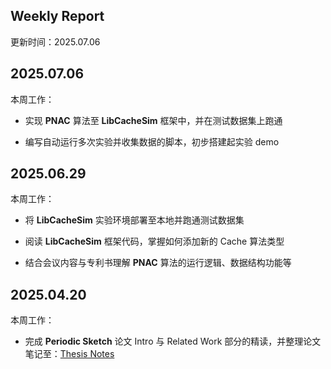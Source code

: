 ## Weekly Report

更新时间：2025.07.06

## 2025.07.06

本周工作：

+ 实现 **PNAC** 算法至 **LibCacheSim** 框架中，并在测试数据集上跑通

+ 编写自动运行多次实验并收集数据的脚本，初步搭建起实验 demo

## 2025.06.29

本周工作：

+ 将 **LibCacheSim** 实验环境部署至本地并跑通测试数据集

+ 阅读 **LibCacheSim** 框架代码，掌握如何添加新的 Cache 算法类型 

+ 结合会议内容与专利书理解 **PNAC** 算法的运行逻辑、数据结构功能等

## 2025.04.20

本周工作：

+ 完成 **Periodic Sketch** 论文 Intro 与 Related Work 部分的精读，并整理论文笔记至：[Thesis Notes](https://github.com/Galaxy-B/Graduation_Project/blob/main/docs/ThesisNotes.md)
  